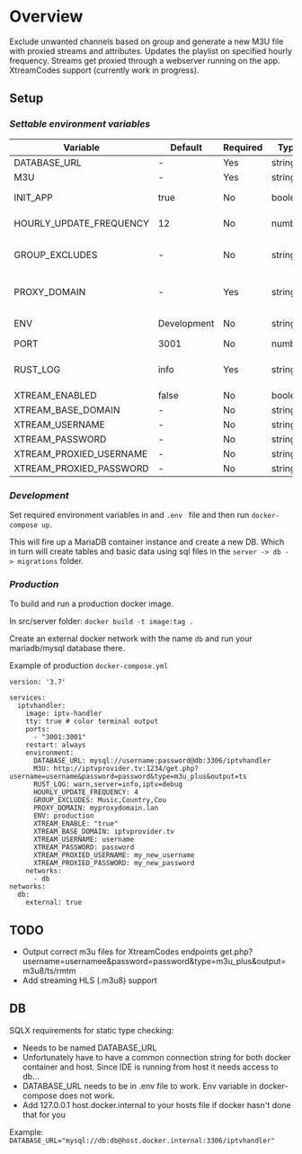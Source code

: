 # Overview

Exclude unwanted channels based on group and generate a new M3U file with proxied streams and attributes. Updates the playlist on specified hourly frequency. Streams get proxied through a webserver running on the app. XtreamCodes support (currently work in progress).

## Setup

### _Settable environment variables_

| Variable                | Default     | Required | Type     | Description                                                                            |
| ----------------------- | ----------- | -------- | -------- | -------------------------------------------------------------------------------------- |
| DATABASE_URL            | -           | Yes      | string   | Connection string to DB                                                                |
| M3U                     | -           | Yes      | string   | URL to the M3U playlist (.m3u)                                                         |
| INIT_APP                | true        | No       | boolean  | Initialize app with M3U playlist from environment variable.                            |
| HOURLY_UPDATE_FREQUENCY | 12          | No       | number   | Frequency of provider playlist update in hours                                         |
| GROUP_EXCLUDES          | -           | No       | string   | A comma separated list of groups to exclude from the final playlist. Case-insensitive. |
| PROXY_DOMAIN            | -           | Yes      | string   | Domain on which the app is running - to proxy m3u requests. (Example: localhost:3000)  |
| ENV                     | Development | No       | string   | Set environment Development or Production.                                             |
| PORT                    | 3001        | No       | number   | Port to run on (Default 3001)                                                          |
| RUST_LOG                | info        | Yes      | string   | Log level (warn,server=warn,iptv=info,api=warn rest-client=warn)                       |
| XTREAM_ENABLED          | false       | No       | boolean  | Enable Xtream                                                                          |
| XTREAM_BASE_DOMAIN      | -           | No       | string   | Xtream provider base domain                                                            |
| XTREAM_USERNAME         | -           | No       | string   | Xtream provider username                                                               |
| XTREAM_PASSWORD         | -           | No       | string   | Xtream provider username                                                               |
| XTREAM_PROXIED_USERNAME | -           | No       | string   | Proxied Xtream username                                                                |
| XTREAM_PROXIED_PASSWORD | -           | No       | string   | Proxied Xtream password                                                                |    

### _Development_

Set required environment variables in and ```.env ``` file and then run `docker-compose up`.

This will fire up a MariaDB container instance and create a new DB.
Which in turn will create tables and basic data using sql files in the `server -> db -> migrations` folder.
<br/>

### _Production_

To build and run a production docker image.

In src/server folder: `docker build -t image:tag .`

Create an external docker network with the name ```db``` and run your mariadb/mysql database there. 

Example of production ```docker-compose.yml```

```
version: '3.7'

services:
  iptvhandler:
    image: iptv-handler
    tty: true # color terminal output
    ports:
      - "3001:3001"
    restart: always
    environment:
      DATABASE_URL: mysql://username:password@db:3306/iptvhandler
      M3U: http://iptvprovider.tv:1234/get.php?username=username&password=password&type=m3u_plus&output=ts
      RUST_LOG: warn,server=info,iptv=debug
      HOURLY_UPDATE_FREQUENCY: 4
      GROUP_EXCLUDES: Music,Country,Cou
      PROXY_DOMAIN: myproxydomain.lan
      ENV: production
      XTREAM_ENABLE: "true"
      XTREAM_BASE_DOMAIN: iptvprovider.tv
      XTREAM_USERNAME: username
      XTREAM_PASSWORD: password
      XTREAM_PROXIED_USERNAME: my_new_username
      XTREAM_PROXIED_PASSWORD: my_new_password
    networks:
      - db
networks:
  db:
    external: true
```

## TODO
- Output correct m3u files for XtreamCodes endpoints get.php?username=usernamee&password=password&type=m3u_plus&output=m3u8/ts/rmtm
- Add streaming HLS (.m3u8) support


## DB

SQLX requirements for static type checking:

- Needs to be named DATABASE_URL
- Unfortunately have to have a common connection string for both docker container and host. Since IDE is running from host it needs access to db...
- DATABASE_URL needs to be in .env file to work. Env variable in docker-compose does not work.
- Add 127.0.0.1 host.docker.internal to your hosts file if docker hasn't done that for you

Example: `DATABASE_URL="mysql://db:db@host.docker.internal:3306/iptvhandler"`
